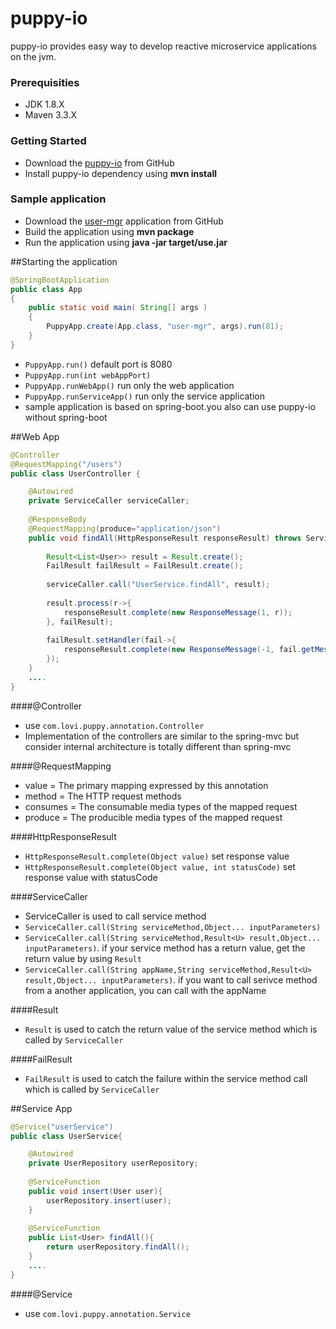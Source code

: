 # puppy-io
puppy-io provides easy way to develop reactive microservice applications on the jvm.

### Prerequisities
  * JDK 1.8.X
  * Maven 3.3.X

### Getting Started
 * Download the [puppy-io](https://github.com/loviworld/puppy-io) from GitHub
 * Install puppy-io dependency using **mvn install**
 
### Sample application
 * Download the [user-mgr](https://github.com/loviworld/puppy-io) application from GitHub
 * Build the application using **mvn package**
 * Run the application using **java -jar target/use.jar**

##Starting the application
```java
@SpringBootApplication
public class App 
{
    public static void main( String[] args )
    {
        PuppyApp.create(App.class, "user-mgr", args).run(81);
    }
}
```
* ```PuppyApp.run()``` default port is 8080
* ```PuppyApp.run(int webAppPort)```
* ```PuppyApp.runWebApp()``` run only the web application
* ```PuppyApp.runServiceApp()``` run only the service application
* sample application is based on spring-boot.you also can use puppy-io without spring-boot

##Web App
```java
@Controller
@RequestMapping("/users")
public class UserController {

	@Autowired
	private ServiceCaller serviceCaller;
	
	@ResponseBody
	@RequestMapping(produce="application/json")
	public void findAll(HttpResponseResult responseResult) throws ServiceCallerException{
		
		Result<List<User>> result = Result.create();
		FailResult failResult = FailResult.create();
		
		serviceCaller.call("UserService.findAll", result);
		
		result.process(r->{
			responseResult.complete(new ResponseMessage(1, r));
		}, failResult);
		
		failResult.setHandler(fail->{
			responseResult.complete(new ResponseMessage(-1, fail.getMessage()),500);
		});
	}
	....
}
```
####@Controller
* use ```com.lovi.puppy.annotation.Controller```
* Implementation of the controllers are similar to the spring-mvc but consider internal architecture is totally different than spring-mvc

####@RequestMapping
* value = The primary mapping expressed by this annotation
* method = The HTTP request methods
* consumes = The consumable media types of the mapped request
* produce = The producible media types of the mapped request

####HttpResponseResult
* ```HttpResponseResult.complete(Object value)``` set response value
* ```HttpResponseResult.complete(Object value, int statusCode)``` set response value with statusCode

####ServiceCaller
* ServiceCaller is used to call service method
* ```ServiceCaller.call(String serviceMethod,Object... inputParameters)```
* ```ServiceCaller.call(String serviceMethod,Result<U> result,Object... inputParameters)```. if your service method has a return value, get the return value by using ```Result```
* ```ServiceCaller.call(String appName,String serviceMethod,Result<U> result,Object... inputParameters)```. if you want to call serivce method from a another application, you can call with the appName

####Result
* ```Result``` is used to catch the return value of the service method which is called by ```ServiceCaller```

####FailResult 
* ```FailResult``` is used to catch the failure within the service method call which is called by ```ServiceCaller```

##Service App
```java
@Service("userService")
public class UserService{

	@Autowired
	private UserRepository userRepository;
	
	@ServiceFunction
	public void insert(User user){
		userRepository.insert(user);
	}
	
	@ServiceFunction
	public List<User> findAll(){
		return userRepository.findAll();
	}
	....
}
```
####@Service
* use ```com.lovi.puppy.annotation.Service```
